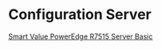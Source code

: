 # Configuration Server

[Smart Value PowerEdge R7515 Server Basic](https://www.dell.com/fr-fr/work/shop/nos-solutions-serveurs-stockage-et-r%C3%A9seaux/smart-value-poweredge-r7515-server-basic/spd/poweredge-r7515/per751501a)
